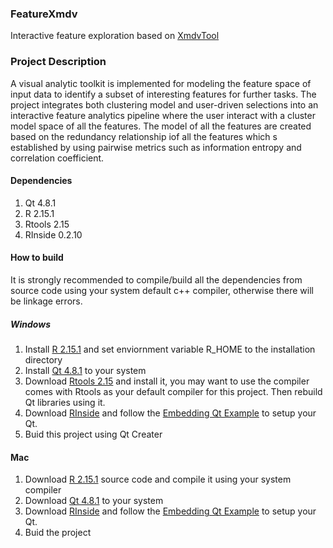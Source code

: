 ### FeatureXmdv
Interactive feature exploration based on [XmdvTool](http://davis.wpi.edu/xmdv/)

### Project Description

A visual analytic toolkit is implemented for modeling the feature space of input data to identify a subset of interesting features for further tasks. The project integrates both clustering model and user-driven selections into an interactive feature analytics pipeline where the user interact with a cluster model space of all the features. The model of all the features are created based on the redundancy relationship iof all the features which s established by using pairwise metrics such as information entropy and correlation coefficient.

#### Dependencies

1. Qt 4.8.1
2. R 2.15.1
3. Rtools 2.15
4. RInside 0.2.10

#### How to build

It is strongly recommended to compile/build all the dependencies from source code using your system default c++ compiler, otherwise there will be linkage errors.

##### Windows

1. Install [R 2.15.1](http://cran.us.r-project.org/) and set enviornment variable R_HOME to the installation directory
2. Install [Qt 4.8.1](https://download.qt.io/archive/qt/4.8/4.8.1/) to your system
3. Download [Rtools 2.15](https://cran.r-project.org/bin/windows/Rtools/) and install it, you may want to use the compiler comes with Rtools as your default compiler for this project. Then rebuild Qt libraries using it.
4. Download [RInside](http://dirk.eddelbuettel.com/code/rinside.html) and follow the [Embedding Qt Example](http://dirk.eddelbuettel.com/blog/2011/03/25#rinside_and_qt) to setup your Qt.
5. Buid this project using Qt Creater

#### Mac

1. Download [R 2.15.1](http://cran.us.r-project.org/) source code and compile it using your system compiler
2. Download [Qt 4.8.1](https://download.qt.io/archive/qt/4.8/4.8.1/) to your system
4. Download [RInside](http://dirk.eddelbuettel.com/code/rinside.html) and follow the [Embedding Qt Example](http://dirk.eddelbuettel.com/blog/2011/03/25#rinside_and_qt) to setup your Qt.
5. Buid the project
